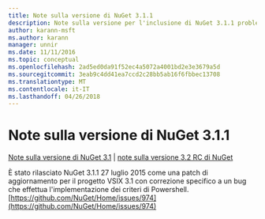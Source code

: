```yaml
---
title: Note sulla versione di NuGet 3.1.1
description: Note sulla versione per l'inclusione di NuGet 3.1.1 problemi noti, correzioni di bug, le funzionalità aggiunte e dcr.
author: karann-msft
ms.author: karann
manager: unnir
ms.date: 11/11/2016
ms.topic: conceptual
ms.openlocfilehash: 2ad5ed0da91f52ec4a5072a4001bd2e3e3679a5d
ms.sourcegitcommit: 3eab9c4dd41ea7ccd2c28bb5ab16f6fbbec13708
ms.translationtype: MT
ms.contentlocale: it-IT
ms.lasthandoff: 04/26/2018
---
```

# <a name="nuget-311-release-notes"></a>Note sulla versione di NuGet 3.1.1

[Note sulla versione di NuGet 3.1](../release-notes/nuget-3.1.md) | [note sulla versione 3.2 RC di NuGet](../release-notes/nuget-3.2-RC.md)

È stato rilasciato NuGet 3.1.1 27 luglio 2015 come una patch di aggiornamento per il progetto VSIX 3.1 con correzione specifico a un bug che effettua l'implementazione dei criteri di Powershell.
[https://github.com/NuGet/Home/issues/974](https://github.com/NuGet/Home/issues/974)